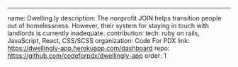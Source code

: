 ---
name: Dwelling.ly
description: The nonprofit JOIN helps transition people out of homelessness. However, their system for staying in touch with landlords is currently inadequate.
contribution: 
tech: ruby on rails, JavaScript, React, CSS/SCSS
organization: Code For PDX
link: https://dwellingly-app.herokuapp.com/dashboard
repo: https://github.com/codeforpdx/dwellingly-app
order: 1